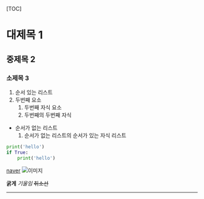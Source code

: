 [TOC]
# 대제목 1
## 중제목 2
### 소제목 3

1. 순서 있는 리스트
2. 두번째 요소
    1. 두번째 자식 요소
    2. 두번째의 두번째 자식
- 순서가 없는 리스트
    1. 순서가 없는 리스트의 순서가 있는 자식 리스트

```python
print('hello')
if True:
    print('hello')
```
[naver](https://www.naver.com)
![이미지](https://picsum.photos/203/300)

**굵게**
*기울임*
~~취소선~~

---
